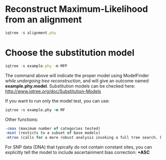 # Reconstruct Maximum-Likelihood from an alignment

```js
iqtree -s alignment.phy
```

# Choose the substitution model

```js
iqtree -s example.phy -m MFP
```

The command above will indicate the proper model using ModelFinder *while undergoing tree reconstruction*, and will give an outcome named **example.phy.model**.
Substitution models can be checked here: http://www.iqtree.org/doc/Substitution-Models

If you want to run only the model test, you can use:

```j
iqtree -s example.phy -m MF
```

Other functions:

```js
-cmax (maximum number of categories tested)
-mset (resticts to a subset of base models)
-mtree (calls for a more robust analysis invoking a full tree search, but requiring more computational power)
```

For SNP data (DNA) that typically do not contain constant sites, you can explicitly tell the model to include ascertainment bias correction: **+ASC**

